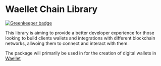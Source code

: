 # Waellet Chain Library

[![Greenkeeper badge](https://badges.greenkeeper.io/waellet/waellet-chain-lib.svg)](https://greenkeeper.io/)

This library is aiming to provide a better developer experience for those looking to build clients wallets and integrations with different blockchain networks, allwoing them to connect and interact with them.

The package will primarily be used in for the creation of digital wallets in [Waellet](https://github.com/waellet)
